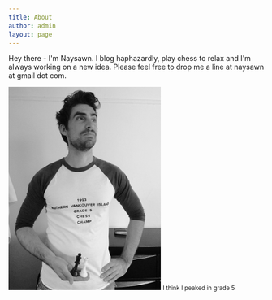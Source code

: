 ```yaml
---
title: About
author: admin
layout: page
---
```


Hey there - I'm Naysawn. I blog haphazardly, play chess to relax and I'm always working on a new idea. Please feel free to drop me a line at naysawn at gmail dot com.

<img style="width: 300px;" src="/assets/photos/chess.jpg" />
<small>I think I peaked in grade 5</small>
